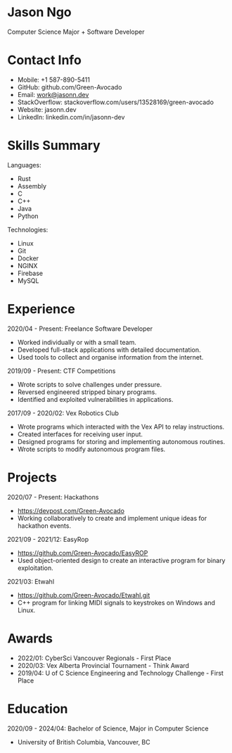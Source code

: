 # Jason Ngo
Computer Science Major + Software Developer

# Contact Info
- Mobile: +1 587-890-5411
- GitHub: github.com/Green-Avocado
- Email: work@jasonn.dev
- StackOverflow: stackoverflow.com/users/13528169/green-avocado
- Website: jasonn.dev
- LinkedIn: linkedin.com/in/jasonn-dev

# Skills Summary
Languages:
- Rust
- Assembly
- C
- C++
- Java
- Python

Technologies: 
- Linux
- Git
- Docker
- NGINX
- Firebase
- MySQL

# Experience
2020/04 - Present: Freelance Software Developer
- Worked individually or with a small team.
- Developed full-stack applications with detailed documentation.
- Used tools to collect and organise information from the internet.

2019/09 - Present: CTF Competitions
- Wrote scripts to solve challenges under pressure.
- Reversed engineered stripped binary programs.
- Identified and exploited vulnerabilities in applications.

2017/09 - 2020/02: Vex Robotics Club
- Wrote programs which interacted with the Vex API to relay instructions.
- Created interfaces for receiving user input.
- Designed programs for storing and implementing autonomous routines.
- Wrote scripts to modify autonomous program files.

# Projects
2020/07 - Present: Hackathons
- https://devpost.com/Green-Avocado
- Working collaboratively to create and implement unique ideas for hackathon events.

2021/09 - 2021/12: EasyRop
- https://github.com/Green-Avocado/EasyROP
- Used object-oriented design to create an interactive program for binary exploitation.

2021/03: Etwahl
- https://github.com/Green-Avocado/Etwahl.git
- C++ program for linking MIDI signals to keystrokes on Windows and Linux.

# Awards
- 2022/01: CyberSci Vancouver Regionals - First Place
- 2020/03: Vex Alberta Provincial Tournament - Think Award
- 2019/04: U of C Science Engineering and Technology Challenge - First Place

# Education
2020/09 - 2024/04: Bachelor of Science, Major in Computer Science
- University of British Columbia, Vancouver, BC
